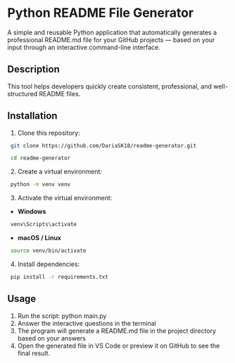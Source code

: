 # Python README File Generator 

A simple and reusable Python application that automatically generates a professional README.md file for your GitHub projects — based on your input through an interactive command-line interface. 

## Description 

This tool helps developers quickly create consistent, professional, and well-structured README files. 

## Installation 

1. Clone this repository: 
```bash 
 git clone https://github.com/DariaSK18/readme-generator.git 
``` 
```bash 
 cd readme-generator 
``` 
2. Create a virtual environment: 
```bash 
 python -m venv venv 
``` 
3. Activate the virtual environment: 
- **Windows** 
```bash 
 venv\Scripts\activate 
``` 
- **macOS / Linux** 
```bash 
 source venv/bin/activate 
``` 
4. Install dependencies: 
```bash 
 pip install -r requirements.txt 
``` 

## Usage 

1. Run the script: 
python main.py
2. Answer the interactive questions in the terminal 
3. The program will generate a README.md file in the project directory based on your answers 
4. Open the generated file in VS Code or preview it on GitHub to see the final result.